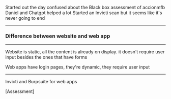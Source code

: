 Started out the day confused about the Black box assessment of accionmfb
Daniel and Chatgpt helped a lot
Started an Invicti scan but it seems like it's never going to end

---

### Difference between website and web app
---
Website is static, all the content is already on display. it doesn't require user input besides the ones that have forms

Web apps have login pages, they're dynamic, they require user input

---
Invicti and Burpsuite for web apps

[Assessment]



